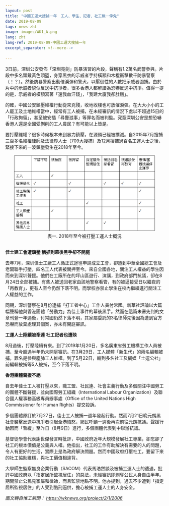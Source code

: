 ```yaml
---
layout: post
title: "中國工運大搜捕一年　工人、學生、記者、社工無一倖免"
date: 2019-08-09
tags: news-zht
image: images/WK1_A.png
lang: zht
lang-ref: 2019-08-09-中國工運大搜捕一年
excerpt_separator: <!--more-->

---
```


3日前，深圳公安發佈「深圳亮劍」防暴演習的片段，聲稱有1.2萬名武警參與。片段中多名頭戴黃色頭盔，身穿黑衣的示威者手持橫額和木棍衝擊數千防暴警察（！？）。然後防暴警察出動催淚彈和警犬，以壓倒性的人數把示威者圍捕。由於片中的示威者貌似反送中抗爭者，很多香港人都解讀為恐嚇反送中抗爭。值得一提的是，示威者的橫額寫著「還我血汗錢」，「我建大廈我卻肚餓」。

的確，中國公安鎮壓維權行動從來兇殘，收地收樓也可放催淚彈。在大大小小的工人罷工及土地維權當中，經常有工人被捕，在未經審訊的情況下處以不超過15日的「行政拘留」，甚至被安插「尋釁滋事」等罪名而被判監。究竟深圳公安是想恐嚇香港人還是全國受剝削的工人農民？有可能以上皆是。

要打壓維權？很多時候根本未到暴力鎮壓，在源頭已經被撲滅。自2015年7月搜捕三百多名維權律師及法律界人士（709大搜捕）及12月搜捕過百名工運人士之後，緊接下來的一波鎮壓發生在2018年至今。

<div style="text-align:center"><img src="/images/WK1_B.png" width="90%"/><br>表一. 2018年至今被打壓工運人士概況<br><br></div>

<strong>佳士建工會遭鎮壓 稱抓到幕後黑手卻不開庭</strong>

去年7月，深圳佳士工廠工人循正式途徑申請成立工會，卻遭到中華全國總工會及老闆聯手打壓，四名工人代表被關押至今。來自全國各地，關注工人權益的學生因而來到深圳聲援。他們在工廠所在的坪山區遊行、演講，到政府部門抗議，卻在8月24日全部被捕。有些人被送回老家由該地警察看管，有的被逼接受日以繼夜的「再教育」，更有人至今仍然下落不明。而學校亦禁止學生在校內繼續進行關注工人權益的工作。

同期，深圳警察在8月份逮捕「打工者中心」工作人員付常國。新華社評論以大篇幅聲稱他與香港團體「勞動力」為佳士事件的幕後黑手。然而在這篇未審先判的文章刊登一年過後，付常國仍然下落不明，其家屬委託的3名律師先後因為遭到官方恐嚇而放棄處理其個案，亦未有開庭審訊。

<strong>工運人士陸續被牽連 社工記者也遭殃</strong>

8月過後，打壓陸續有來。到了2019年1月20日，多名廣東省勞工機構工作人員被捕，至今超過半年仍未開庭審訊。在3月29日，工人媒體「新生代」的兩名編輯被捕，罪名是參與塵肺工人維權。到了5月22日，輪到多名社工及網媒「土逗公社」前編輯被捕等5人被捕，至今下落不明。

<strong>香港團體聲援不絕</strong>

自去年佳士工人被打壓以來，職工盟、社民連、社會主義行動及多個關注中國勞工的團體不斷聲援，並向國際勞工組織（International Labour Organization）及聯合國人權事務高級專員辦事處（Office of the United Nations High Commissioner for Human Rights）提交投訴。

多個團體原訂於7月27日，佳士工人被捕一週年發起行動。然而7月21日晚元朗黑社會襲擊反送中抗爭者引起全港憤怒，網民呼籲一週後再次前往元朗抗議。聲援行動因而「暫緩」至昨日（8月9日）進行，多個團體代表到中聯辦抗議。

基督徒學會代表謝世傑發言時批評，中國政府近年大規模發展社工專業，卻忘卻了社工的根本價值是公義與人權。他指出，社工的工作有助解決有需要的人的問題，令人有更好的生活，實際上是為政府解決問題。然而中國政府打壓社工，要留下來的社工協助維穩，與社工價值相違背。

大學師生監察無良企業行動（SACOM）代表馬浩然談及被捕工運人士的遭遇，批評中國政府以「指定居所監視居住」的惡法，未經審訊即剝奪公民人身自由半年。期間禁止公民見家屬和律師，而且監禁地點不明。他亦提到，過去不少遭到「指定居所監視居住」的人受到酷刑逼供，擔心被捕工運人士的人身安全。

<em>圖文轉自惟工新聞： <https://wknews.org/project/2/1/2006></em>
